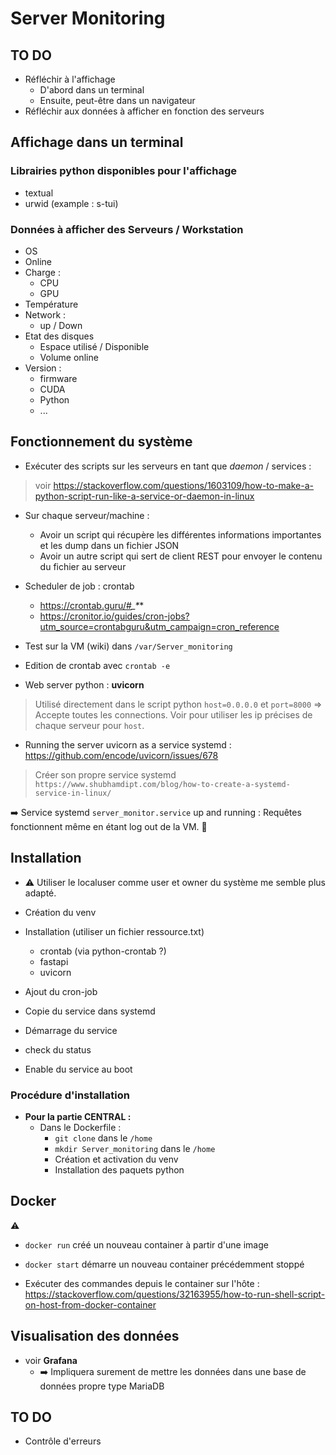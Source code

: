 # Server Monitoring

## TO DO   
- Réfléchir à l'affichage 
  - D'abord dans un terminal  
  - Ensuite, peut-être dans un navigateur  
- Réfléchir aux données à afficher en fonction des serveurs  

## Affichage dans un terminal  

### Librairies python disponibles pour l'affichage  
- textual  
- urwid (example : s-tui)  

### Données à afficher des Serveurs / Workstation
- OS
- Online  
- Charge :
  - CPU
  - GPU    
- Température  
- Network :  
  - up / Down
- Etat des disques  
  - Espace utilisé / Disponible  
  - Volume online
- Version :  
  - firmware  
  - CUDA  
  - Python  
  - ...     

  
## Fonctionnement du système   
- Exécuter des scripts sur les serveurs en tant que *daemon* / services :  
> voir  https://stackoverflow.com/questions/1603109/how-to-make-a-python-script-run-like-a-service-or-daemon-in-linux  

- Sur chaque serveur/machine :  
  - Avoir un script qui récupère les différentes informations importantes et les dump dans un fichier JSON  
  - Avoir un autre script qui sert de client REST pour envoyer le contenu du fichier au serveur  

- Scheduler de job : crontab  
  - https://crontab.guru/#*_*_*_*  
  - https://cronitor.io/guides/cron-jobs?utm_source=crontabguru&utm_campaign=cron_reference  

- Test sur la VM (wiki) dans `/var/Server_monitoring`  
- Edition de crontab avec `crontab -e`  

- Web server python : __uvicorn__
> Utilisé directement dans le script python 
> `host=0.0.0.0` et `port=8000` => Accepte toutes les connections. Voir pour utiliser les ip précises de chaque serveur pour `host`.  
  
- Running the server uvicorn as a service systemd : https://github.com/encode/uvicorn/issues/678
> Créer son propre service systemd `https://www.shubhamdipt.com/blog/how-to-create-a-systemd-service-in-linux/`

:arrow_right: Service systemd `server_monitor.service` up and running : Requêtes fonctionnent même en étant log out de la VM. :tada:

## Installation
- :warning: Utiliser le localuser comme user et owner du système me semble plus adapté.

- Création du venv

- Installation (utiliser un fichier ressource.txt)  
  - crontab (via python-crontab ?)
  - fastapi 
  - uvicorn  
  
- Ajout du cron-job  

- Copie du service dans systemd 
- Démarrage du service 
- check du status 
- Enable du service au boot  

### Procédure d'installation  
- __Pour la partie CENTRAL :__
  - Dans le Dockerfile : 
    - `git clone` dans le `/home` 
    - `mkdir Server_monitoring` dans le `/home` 
    - Création et activation du venv  
    - Installation des paquets python

## Docker  
:warning:  
- `docker run` créé un nouveau container à partir d'une image  
- `docker start` démarre un nouveau container précédemment stoppé
  
- Exécuter des commandes depuis le container sur l'hôte : https://stackoverflow.com/questions/32163955/how-to-run-shell-script-on-host-from-docker-container

## Visualisation des données  
- voir __Grafana__  
  - :arrow_right: Impliquera surement de mettre les données dans une base de données propre type MariaDB


## TO DO   
- Contrôle d'erreurs
